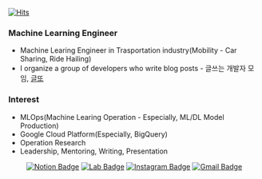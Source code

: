<div align=left>

[![Hits](https://hits.seeyoufarm.com/api/count/incr/badge.svg?url=https%3A%2F%2Fgithub.com%2FYoungbeom94&count_bg=%2379C83D&title_bg=%23555555&icon=&icon_color=%23E7E7E7&title=hits&edge_flat=false)](https://hits.seeyoufarm.com)

</div>

### Machine Learning Engineer
- Machine Learing Engineer in Trasportation industry(Mobility - Car Sharing, Ride Hailing)
- I organize a group of developers who write blog posts - 글쓰는 개발자 모임, [글또](https://bit.ly/geultto)

### Interest
- MLOps(Machine Learing Operation - Especially, ML/DL Model Production)
- Google Cloud Platform(Especially, BigQuery)
- Operation Research
- Leadership, Mentoring, Writing, Presentation

<div align=center>

[![Notion Badge](https://img.shields.io/badge/-Notion-white?style=flat-square&logo=Notion&logoColor=black&link=https://c11.kr/youngbeom)](https://c11.kr/youngbeom)
[![Lab Badge](https://img.shields.io/badge/-COALA-blue?style=flat-square&logo=BandLab&logoColor=white&link=https://sites.google.com/kookmin.ac.kr/fastcrypto/)](https://sites.google.com/kookmin.ac.kr/fastcrypto/) 
[![Instagram Badge](https://img.shields.io/badge/-Instagram-dd2a7b?style=flat-square&logo=instagram&logoColor=white&link=https://www.instagram.com/0___bm/)](https://www.instagram.com/0___bm/) 
[![Gmail Badge](https://img.shields.io/badge/-Gmail-d14836?style=flat-square&logo=Gmail&logoColor=white&link=mailto:darania@kookmin.ac.kr)](mailto:darania@kookmin.ac.kr)
</div>
	
  
<!--
**Youngbeom94/Youngbeom94** is a ✨ _special_ ✨ repository because its `README.md` (this file) appears on your GitHub profile.

Here are some ideas to get you started:

- 🔭 I’m currently working on ...
- 🌱 I’m currently learning ...
- 👯 I’m looking to collaborate on ...
- 🤔 I’m looking for help with ...
- 💬 Ask me about ...
- 📫 How to reach me: ...
- 😄 Pronouns: ...
- ⚡ Fun fact: ...
-->
